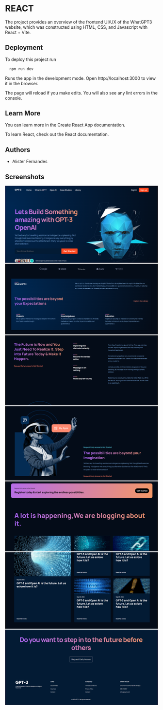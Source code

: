 # REACT

The project provides an overview of the frontend UI/UX of the WhatGPT3 website, which was constructed using HTML, CSS, and Javascript with React + Vite.

## Deployment

To deploy this project run

```bash
  npm run dev
```

Runs the app in the development mode.
Open http://localhost:3000 to view it in the browser.

The page will reload if you make edits.
You will also see any lint errors in the console.

## Learn More

You can learn more in the Create React App documentation.

To learn React, check out the React documentation.

## Authors

- Alister Fernandes

## Screenshots

![App Screenshot](./read_img/gpt-1.png)
![App Screenshot](./read_img/gpt-2.png)
![App Screenshot](./read_img/gpt-3.png)
![App Screenshot](./read_img/gpt-4.png)
![App Screenshot](./read_img/gpt-5.png)
![App Screenshot](./read_img/gpt-6.png)
![App Screenshot](./read_img/gpt-7.png)
